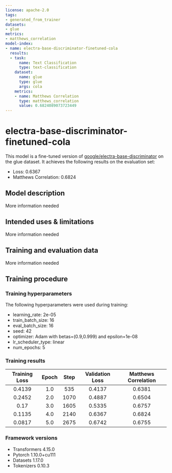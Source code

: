 ```yaml
---
license: apache-2.0
tags:
- generated_from_trainer
datasets:
- glue
metrics:
- matthews_correlation
model-index:
- name: electra-base-discriminator-finetuned-cola
  results:
  - task:
      name: Text Classification
      type: text-classification
    dataset:
      name: glue
      type: glue
      args: cola
    metrics:
    - name: Matthews Correlation
      type: matthews_correlation
      value: 0.6824089073723449
---
```


<!-- This model card has been generated automatically according to the information the Trainer had access to. You
should probably proofread and complete it, then remove this comment. -->

# electra-base-discriminator-finetuned-cola

This model is a fine-tuned version of [google/electra-base-discriminator](https://huggingface.co/google/electra-base-discriminator) on the glue dataset.
It achieves the following results on the evaluation set:
- Loss: 0.6367
- Matthews Correlation: 0.6824

## Model description

More information needed

## Intended uses & limitations

More information needed

## Training and evaluation data

More information needed

## Training procedure

### Training hyperparameters

The following hyperparameters were used during training:
- learning_rate: 2e-05
- train_batch_size: 16
- eval_batch_size: 16
- seed: 42
- optimizer: Adam with betas=(0.9,0.999) and epsilon=1e-08
- lr_scheduler_type: linear
- num_epochs: 5

### Training results

| Training Loss | Epoch | Step | Validation Loss | Matthews Correlation |
|:-------------:|:-----:|:----:|:---------------:|:--------------------:|
| 0.4139        | 1.0   | 535  | 0.4137          | 0.6381               |
| 0.2452        | 2.0   | 1070 | 0.4887          | 0.6504               |
| 0.17          | 3.0   | 1605 | 0.5335          | 0.6757               |
| 0.1135        | 4.0   | 2140 | 0.6367          | 0.6824               |
| 0.0817        | 5.0   | 2675 | 0.6742          | 0.6755               |


### Framework versions

- Transformers 4.15.0
- Pytorch 1.10.0+cu111
- Datasets 1.17.0
- Tokenizers 0.10.3
